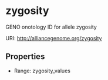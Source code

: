 # zygosity

GENO onotology ID for allele zygosity

URI: http://alliancegenome.org/zygosity



<!-- no inheritance hierarchy -->


## Properties

 * Range: zygosity_values



